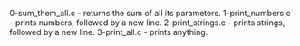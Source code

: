 0-sum_them_all.c - returns the sum of all its parameters.
1-print_numbers.c - prints numbers, followed by a new line.
2-print_strings.c - prints strings, followed by a new line.
3-print_all.c - prints anything.

